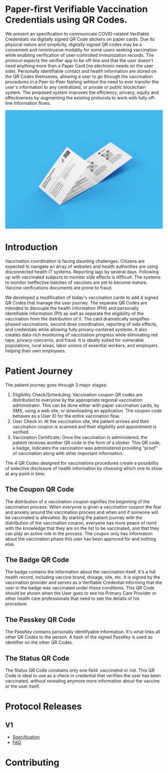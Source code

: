 # Paper-first Verifiable Vaccination Credentials using QR Codes. 

We present an specification to communicate COVID-related Verifiable Credentials via digitally signed QR Code stickers on paper cards. Due its physical nature and simplicity, digitally-signed QR codes may be a convenient and nonintrusive modality for some users seeking vaccination while enabling verification of user-controlled immunization records. The protocol expects the verifier app to be off-line and that the user doesn't need anything more than a Paper Card (no electronic needs on the user side). Personally identifiable contact and health information are stored on the QR Codes themseves, allowing a user to go through the vaccination procedures in a Peer-to-Peer fashing wihtout the need to ever transfer the user's information to any centralized, or private or public blockchain system. The proposed system improves the efficiency, privacy, equity and effectiveness by augmenting the existing protocols to work with fully off-line information flows. 

<p align="center"><img src="https://github.com/Path-Check/vaccine-diary/blob/main/Resources/card_visualization.gif" alt="App_gif" width="650" style="margin: auto"/></p>

# Introduction

Vaccination coordination is facing daunting challenges. Citizens are expected to navigate an array of websites and health authorities are using disconnected health IT systems. Reporting lags by several days. Following up with vaccinated subjects to monitor side effects is difficult. The systems to monitor ineffective batches of vaccines are yet to become mature. Vaccine verifications documents are prone to fraud.

We developed a modification of today's vaccination cards to add 4 signed QR Codes that manage the user journey. The separate QR Codes are intended to decouple the health information (PHI) and personally identifiable information (PII) as well as separate the eligibility of the vaccination from the distribution of it. The card dramatically simplifies phased vaccinations, second dose coordination, reporting of side effects, and credentials while allowing fully privacy-centered systems. It also creates data-rich monitoring of vaccination progress while eliminating red tape, privacy-concerns, and fraud. It is ideally suited for vulnerable populations, rural areas, labor unions of essential workers, and employers helping their own employees.

# Patient Journey

The patient journey goes through 3 major stages:
1. Eligibility Check/Scheduling: Vaccination coupon QR codes are distributed to everyone by the appropriate regional vaccination administrator. This can be done either with paper vaccination cards, by SMS, using a web site, or downloading an application. The coupon code behaves as a User ID for the entire vaccination flow. 
2. User Check in: At the vaccination site, the patient arrives and their vaccination coupon is scanned and their eligibility and appointment is verified.
3. Vaccination Certificate: Once the vaccination is administered, the patient receives another QR code in the form of a sticker. This QR code, a badge, indicates the vaccination was administered providing “proof” of vaccination along with other important information.

The 4 QR Codes designed for vaccinations procedures create a possibility of selective disclosure of health information by choosing which one to show at any point in time. 

## The Coupon QR Code

The distribution of a vaccination coupon signifies the beginning of the vaccination process. When everyone is given a vaccination coupon the fear and anxiety around the vaccination process and when and if someone will be vaccinated is alleviated. By starting the patient journey with the distribution of the vaccination coupon, everyone has more peace of mind with the knowledge that they are on the list to be vaccinated, and that they can play an active role in the process. The coupon only has information about the vaccination phase this user has been approved for and nothing else. 

## The Badge QR Code

The badge contains the information about the vaccination itself. It's a full health record, including vaccine brand, dosage, site, etc. It is signed by the vaccination provider and serves as a Verifiable Credential informing that the user in the badge was vaccinated under those conditions. This QR Code should be shown when the User goes to see his Primary Care Provider or other health care professionals that need to see the details of his procedure. 

## The Passkey QR Code

The PassKey contains personally identifyable information. It's what links all other QR Codes to the person. A hash of the signed PassKey is used as identifier on the other QR Codes. 

## The Status QR Code

The Status QR Code constains only one field: vaccinated or not. This QR Code is ideal to use as a check in credential that verifiies the user has been vaccinated, without revealing anymore more information about the vaccine or the user itself. 

# Protocol Releases

## V1

* [Specification](SPECIFICATION.md)
* [FAQ](FAQ.md)

# Contributing

